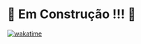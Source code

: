 # 🚧 Em Construção !!! 🚧

[![wakatime](https://wakatime.com/badge/github/brunotomaz-dev/milho.svg)](https://wakatime.com/badge/github/brunotomaz-dev/milho)
